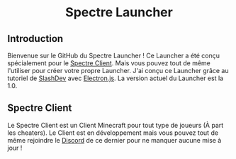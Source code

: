 <h1 align="center">Spectre Launcher</h1>

## Introduction

Bienvenue sur le GitHub du Spectre Launcher ! Ce Launcher a été conçu spécialement pour le [Spectre Client](https://spectreclient.fr/). Mais vous pouvez tout de même l'utiliser pour créer votre propre Launcher.
J'ai conçu ce Launcher grâce au tutoriel de [SlashDev](https://slashdev.eu/) avec [Electron.js](https://www.electronjs.org/). La version actuel du Launcher est la 1.0.

## Spectre Client

Le Spectre Client est un Client Minecraft pour tout type de joueurs (À part les cheaters). Le Client est en développement mais vous pouvez tout de même rejoindre le [Discord](https://discord.gg/qHwGDUN) de ce dernier pour ne manquer aucune mise à jour !

